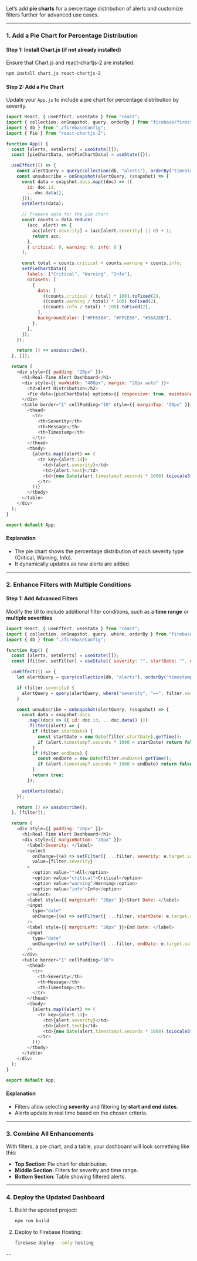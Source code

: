 Let’s add **pie charts** for a percentage distribution of alerts and customize filters further for advanced use cases.

---

### **1. Add a Pie Chart for Percentage Distribution**

#### **Step 1: Install Chart.js (if not already installed)**
Ensure that Chart.js and react-chartjs-2 are installed:
```bash
npm install chart.js react-chartjs-2
```

#### **Step 2: Add a Pie Chart**
Update your `App.js` to include a pie chart for percentage distribution by severity.

```javascript
import React, { useEffect, useState } from "react";
import { collection, onSnapshot, query, orderBy } from "firebase/firestore";
import { db } from "./firebaseConfig";
import { Pie } from "react-chartjs-2";

function App() {
  const [alerts, setAlerts] = useState([]);
  const [pieChartData, setPieChartData] = useState({});

  useEffect(() => {
    const alertQuery = query(collection(db, "alerts"), orderBy("timestamp", "desc"));
    const unsubscribe = onSnapshot(alertQuery, (snapshot) => {
      const data = snapshot.docs.map((doc) => ({
        id: doc.id,
        ...doc.data(),
      }));
      setAlerts(data);

      // Prepare data for the pie chart
      const counts = data.reduce(
        (acc, alert) => {
          acc[alert.severity] = (acc[alert.severity] || 0) + 1;
          return acc;
        },
        { critical: 0, warning: 0, info: 0 }
      );

      const total = counts.critical + counts.warning + counts.info;
      setPieChartData({
        labels: ["Critical", "Warning", "Info"],
        datasets: [
          {
            data: [
              ((counts.critical / total) * 100).toFixed(2),
              ((counts.warning / total) * 100).toFixed(2),
              ((counts.info / total) * 100).toFixed(2),
            ],
            backgroundColor: ["#FF6384", "#FFCE56", "#36A2EB"],
          },
        ],
      });
    });

    return () => unsubscribe();
  }, []);

  return (
    <div style={{ padding: "20px" }}>
      <h1>Real-Time Alert Dashboard</h1>
      <div style={{ maxWidth: "400px", margin: "20px auto" }}>
        <h2>Alert Distribution</h2>
        <Pie data={pieChartData} options={{ responsive: true, maintainAspectRatio: false }} />
      </div>
      <table border="1" cellPadding="10" style={{ marginTop: "20px" }}>
        <thead>
          <tr>
            <th>Severity</th>
            <th>Message</th>
            <th>Timestamp</th>
          </tr>
        </thead>
        <tbody>
          {alerts.map((alert) => (
            <tr key={alert.id}>
              <td>{alert.severity}</td>
              <td>{alert.text}</td>
              <td>{new Date(alert.timestamp?.seconds * 1000).toLocaleString()}</td>
            </tr>
          ))}
        </tbody>
      </table>
    </div>
  );
}

export default App;
```

#### **Explanation**
- The pie chart shows the percentage distribution of each severity type (Critical, Warning, Info).
- It dynamically updates as new alerts are added.

---

### **2. Enhance Filters with Multiple Conditions**

#### **Step 1: Add Advanced Filters**
Modify the UI to include additional filter conditions, such as a **time range** or **multiple severities**.

```javascript
import React, { useEffect, useState } from "react";
import { collection, onSnapshot, query, where, orderBy } from "firebase/firestore";
import { db } from "./firebaseConfig";

function App() {
  const [alerts, setAlerts] = useState([]);
  const [filter, setFilter] = useState({ severity: "", startDate: "", endDate: "" });

  useEffect(() => {
    let alertQuery = query(collection(db, "alerts"), orderBy("timestamp", "desc"));

    if (filter.severity) {
      alertQuery = query(alertQuery, where("severity", "==", filter.severity));
    }

    const unsubscribe = onSnapshot(alertQuery, (snapshot) => {
      const data = snapshot.docs
        .map((doc) => ({ id: doc.id, ...doc.data() }))
        .filter((alert) => {
          if (filter.startDate) {
            const startDate = new Date(filter.startDate).getTime();
            if (alert.timestamp?.seconds * 1000 < startDate) return false;
          }
          if (filter.endDate) {
            const endDate = new Date(filter.endDate).getTime();
            if (alert.timestamp?.seconds * 1000 > endDate) return false;
          }
          return true;
        });

      setAlerts(data);
    });

    return () => unsubscribe();
  }, [filter]);

  return (
    <div style={{ padding: "20px" }}>
      <h1>Real-Time Alert Dashboard</h1>
      <div style={{ marginBottom: "20px" }}>
        <label>Severity: </label>
        <select
          onChange={(e) => setFilter({ ...filter, severity: e.target.value })}
          value={filter.severity}
        >
          <option value="">All</option>
          <option value="critical">Critical</option>
          <option value="warning">Warning</option>
          <option value="info">Info</option>
        </select>
        <label style={{ marginLeft: "20px" }}>Start Date: </label>
        <input
          type="date"
          onChange={(e) => setFilter({ ...filter, startDate: e.target.value })}
        />
        <label style={{ marginLeft: "20px" }}>End Date: </label>
        <input
          type="date"
          onChange={(e) => setFilter({ ...filter, endDate: e.target.value })}
        />
      </div>
      <table border="1" cellPadding="10">
        <thead>
          <tr>
            <th>Severity</th>
            <th>Message</th>
            <th>Timestamp</th>
          </tr>
        </thead>
        <tbody>
          {alerts.map((alert) => (
            <tr key={alert.id}>
              <td>{alert.severity}</td>
              <td>{alert.text}</td>
              <td>{new Date(alert.timestamp?.seconds * 1000).toLocaleString()}</td>
            </tr>
          ))}
        </tbody>
      </table>
    </div>
  );
}

export default App;
```

#### **Explanation**
- Filters allow selecting **severity** and filtering by **start and end dates**.
- Alerts update in real time based on the chosen criteria.

---

### **3. Combine All Enhancements**

With filters, a pie chart, and a table, your dashboard will look something like this:
- **Top Section**: Pie chart for distribution.
- **Middle Section**: Filters for severity and time range.
- **Bottom Section**: Table showing filtered alerts.

---

### **4. Deploy the Updated Dashboard**

1. Build the updated project:
   ```bash
   npm run build
   ```

2. Deploy to Firebase Hosting:
   ```bash
   firebase deploy --only hosting
   ```

--

